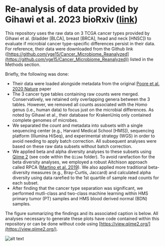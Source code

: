 # Re-analysis of data provided by Gihawi et al. 2023 bioRxiv ([link](https://www.biorxiv.org/content/10.1101/2023.07.28.550993v1))

This repository uses the raw data on 3 TCGA cancer types provided by Gihawi et al. (bladder [BLCA], breast [BRCA], head and neck [HNSC]) to evaluate if microbial cancer type-specific differences persist in their data. For reference, their data were downloaded from the Github link ([https://github.com/yge15/Cancer_Microbiome_Reanalyzed](https://github.com/yge15/Cancer_Microbiome_Reanalyzed)) listed in the Methods section.

Briefly, the following was done:
- Their data were loaded alongside metadata from the original [Poore et al. 2020 Nature](https://www.nature.com/articles/s41586-020-2095-1) paper
- The 3 cancer type tables containing raw counts were merged. Conservatively, we retained only overlapping genera between the 3 tables. However, we removed all counts associated with the _Homo_ genus (i.e., human data) to focus just on the microbial differences. As noted by Gihawi et al., their database for KrakenUniq only contained complete genomes of microbes.
- We separated the count and metadata into subsets with a single sequencing center (e.g., Harvard Medical School [HMS]), sequencing platform (Illumina HiSeq), and experimental strategy (WGS) in order to avoid needing to apply batch correction. All subsequent analyses were based on these raw data subsets without batch correction.
- We applied beta and alpha diversity analyses to these subsets using [Qiime 2](https://qiime2.org/) (see code within the `Qiime` folder). To avoid rarefaction for the beta diversity analyses, we employed a robust Aitchison approach called RPCA ([Martino et al. 2019](https://journals.asm.org/doi/10.1128/msystems.00016-19)). We also applied more traditional beta-diversity measures (e.g., Bray-Curtis, Jaccard) and calculated alpha diversity using data rarefied to the 1st quartile of sample read counts for each subset.
- After finding that the cancer type separation was significant, we performed mutli-class and two-class machine learning within HMS primary tumor (PT) samples and HMS blood derived normal (BDN) samples.

The figure summarizing the findings and its associated caption is below. All analyses necessary to generate these plots have code contained within this repository or can be done without code using [https://view.qiime2.org/](https://view.qiime2.org/).

![alt text](https://github.com/gregpoore/tcga_rebuttal/tree/master/Figures/assembled-figure.jpg?raw=true)
